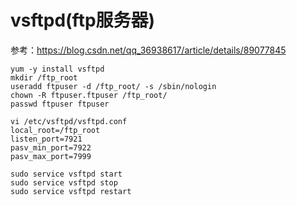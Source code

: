 # vsftpd(ftp服务器)

参考：https://blog.csdn.net/qq_36938617/article/details/89077845

```shell
yum -y install vsftpd
mkdir /ftp_root
useradd ftpuser -d /ftp_root/ -s /sbin/nologin
chown -R ftpuser.ftpuser /ftp_root/
passwd ftpuser ftpuser

vi /etc/vsftpd/vsftpd.conf
local_root=/ftp_root
listen_port=7921
pasv_min_port=7922
pasv_max_port=7999

sudo service vsftpd start
sudo service vsftpd stop
sudo service vsftpd restart
```

